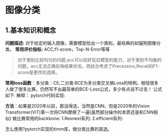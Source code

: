 # 图像分类

## 1.基本知识和概念
**问题描述:** 对于给定的输入图像，需要模型给出一个类别，最经典的如猫狗图像分类。
**常用评价指标:** ACC,f1-score，Top-N-Error等等
> 对于类别比较均匀的问题,acc可以较好反应模型的能力，对于类别不均衡的问题，acc无法正确反映结果优劣，而综合考虑了Precession,Recall的F1-score是更优的选择。

**常用loss函数**：多分类：CE;二分类:BCE为多分类交叉熵Loss的特例。相信很多人做了很多比赛，仍然写不出最简单的BCE-Loss公式，多少有点说不过去！
公式如下:
解释：
pytorch代码实现:

**方法**：如果是2020年以前，那没得选，当然是CNN，但是2020年的Vision Transformer(ViT)第一次将CNN摩擦了一遍(虽然部分操作的本质还是和CNN相似)
做比赛常用的backbone:
1.Resnext系列:
2.efficient系列:

怎么使用?pytorch实现的timm库，做分类比赛的首选。
